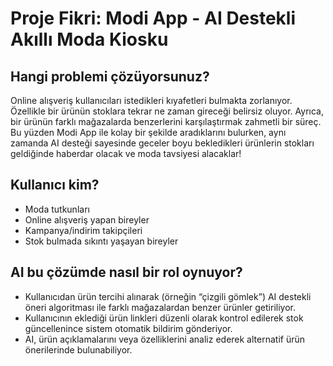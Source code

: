 # Proje Fikri: Modi App - AI Destekli Akıllı Moda Kiosku

## Hangi problemi çözüyorsunuz?
Online alışveriş kullanıcıları istedikleri kıyafetleri bulmakta zorlanıyor. Özellikle bir ürünün stoklara tekrar ne zaman gireceği belirsiz oluyor. Ayrıca, bir ürünün farklı mağazalarda benzerlerini karşılaştırmak zahmetli bir süreç.
Bu yüzden Modi App ile kolay bir şekilde aradıklarını bulurken, aynı zamanda AI desteği sayesinde geceler boyu bekledikleri ürünlerin stokları geldiğinde haberdar olacak ve moda tavsiyesi alacaklar!

## Kullanıcı kim?
- Moda tutkunları
- Online alışveriş yapan bireyler
- Kampanya/indirim takipçileri
- Stok bulmada sıkıntı yaşayan bireyler

## AI bu çözümde nasıl bir rol oynuyor?
- Kullanıcıdan ürün tercihi alınarak (örneğin “çizgili gömlek”) AI destekli öneri algoritması ile farklı mağazalardan benzer ürünler getiriliyor.
- Kullanıcının eklediği ürün linkleri düzenli olarak kontrol edilerek stok güncellenince sistem otomatik bildirim gönderiyor.
- AI, ürün açıklamalarını veya özelliklerini analiz ederek alternatif ürün önerilerinde bulunabiliyor.
